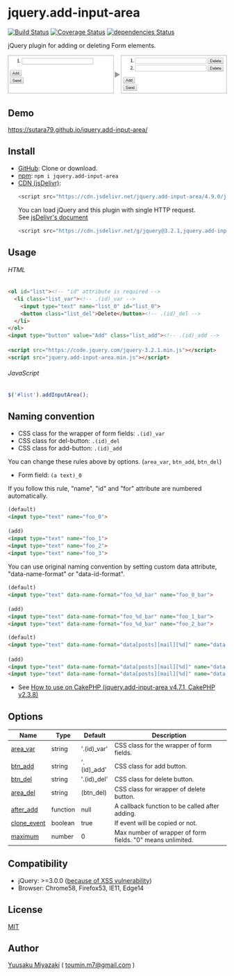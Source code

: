 # jquery.add-input-area

[![Build Status](https://travis-ci.org/sutara79/jquery.add-input-area.svg?branch=master)](https://travis-ci.org/sutara79/jquery.add-input-area)
[![Coverage Status](https://coveralls.io/repos/github/sutara79/jquery.add-input-area/badge.svg?branch=master)](https://coveralls.io/github/sutara79/jquery.add-input-area?branch=master)
[![dependencies Status](https://david-dm.org/sutara79/jquery.add-input-area/status.svg)](https://david-dm.org/sutara79/jquery.add-input-area)

jQuery plugin for adding or deleting Form elements.

![Sample image](demo/image.png)


## Demo
https://sutara79.github.io/jquery.add-input-area/


## Install
- [GitHub](https://github.com/sutara79/jquery.add-input-area): Clone or download.
- [npm](https://www.npmjs.com/package/jquery.add-input-area): `npm i jquery.add-input-area`
- [CDN (jsDelivr)](http://www.jsdelivr.com/projects/jquery.add-input-area):
    ```javascript
    <script src="https://cdn.jsdelivr.net/jquery.add-input-area/4.9.0/jquery.add-input-area.min.js"></script>
    ```
  You can load jQuery and this plugin with single HTTP request.  
  See [jsDelivr's document](https://github.com/jsdelivr/jsdelivr#load-multiple-files-with-single-http-request)
    ```javascript
    <script src="https://cdn.jsdelivr.net/g/jquery@3.2.1,jquery.add-input-area@4.9.0"></script>
    ```

## Usage

###### HTML
```html
<ol id="list"><!-- "id" attribute is required -->
  <li class="list_var"><!-- .(id)_var -->
    <input type="text" name="list_0" id="list_0">
    <button class="list_del">Delete</button><!-- .(id)_del -->
  </li>
</ol>
<input type="button" value="Add" class="list_add"><!-- .(id)_add -->

<script src="https://code.jquery.com/jquery-3.2.1.min.js"></script>
<script src="jquery.add-input-area.min.js"></script>
```

###### JavaScript
```javascript
$('#list').addInputArea();
```

## Naming convention
- CSS class for the wrapper of form fields: `.(id)_var`
- CSS class for del-button: `.(id)_del`
- CSS class for add-button: `.(id)_add`

You can change these rules above by options. (`area_var`, `btn_add`, `btn_del`)


- Form field: `(a text)_0`

If you follow this rule, "name", "id" and "for" attribute are numbered automatically.

```html
(default)
<input type="text" name="foo_0">

(add)
<input type="text" name="foo_1">
<input type="text" name="foo_2">
<input type="text" name="foo_3">
```

You can use original naming convention by setting custom data attribute, "data-name-format" or "data-id-format".

``` html
(default)
<input type="text" data-name-format="foo_%d_bar" name="foo_0_bar">

(add)
<input type="text" data-name-format="foo_%d_bar" name="foo_1_bar">
<input type="text" data-name-format="foo_%d_bar" name="foo_2_bar">
```

```html
(default)
<input type="text" data-name-format="data[posts][mail][%d]" name="data[posts][mail][0]">

(add)
<input type="text" data-name-format="data[posts][mail][%d]" name="data[posts][mail][1]">
<input type="text" data-name-format="data[posts][mail][%d]" name="data[posts][mail][2]">
```

- See [How to use on CakePHP (jquery.add-input-area v4.7.1, CakePHP v2.3.8)](http://code.runnable.com/U7vCAlCwvQZzFZBO/how-to-use-jquery-add-input-area-on-cakephp)


## Options
|Name                                                                     |Type    |Default    |Description                                   |
|-------------------------------------------------------------------------|--------|-----------|----------------------------------------------|
|[area_var](https://sutara79.github.io/jquery.add-input-area/#index_02)   |string  |'.(id)_var'|CSS class for the wrapper of form fields.     |
|[btn_add](https://sutara79.github.io/jquery.add-input-area/#index_02)    |string  |'.(id)_add'|CSS class for add button.                     |
|[btn_del](https://sutara79.github.io/jquery.add-input-area/#index_02)    |string  |'.(id)_del'|CSS class for delete button.                  |
|[area\_del](https://sutara79.github.io/jquery.add-input-area/#index_04)  |string  |(btn_del)  |CSS class for wrapper of delete button.       |
|[after_add](https://sutara79.github.io/jquery.add-input-area/#index_10)  |function|null       |A callback function to be called after adding.|
|[clone_event](https://sutara79.github.io/jquery.add-input-area/#index_11)|boolean |true       |If event will be copied or not.               |
|[maximum](https://sutara79.github.io/jquery.add-input-area/#index_05)    |number  |0          |Max number of wrapper of form fields. "0" means unlimited.|


## Compatibility
- jQuery: >=3.0.0 ([because of XSS vulnerability](https://nodesecurity.io/advisories/jquery_xss))
- Browser: Chrome58, Firefox53, IE11, Edge14


## License
[MIT](https://www.opensource.org/licenses/mit-license.php)


## Author
[Yuusaku Miyazaki](http://d.hatena.ne.jp/sutara_lumpur/20120509/1336556562)
( <toumin.m7@gmail.com> )
